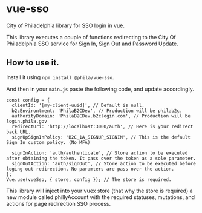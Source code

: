 # vue-sso
City of Philadelphia library for SSO login in vue.

This library executes a couple of functions redirecting to the City Of Philadelphia SSO service for Sign In, Sign Out and Password Update.

## How to use it.
Install it using `npm install @phila/vue-sso`.

And then in your `main.js` paste the following code, and update accordingly.

```
const config = {
  clientId: '[my-client-uuid]', // Default is null. 
  b2cEnvirontment: 'PhilaB2CDev', // Production will be philab2c.
  authorityDomain: 'PhilaB2CDev.b2clogin.com', // Production will be login.phila.gov
  redirectUri: 'http://localhost:3000/auth', // Here is your redirect back URL.
  signUpSignInPolicy: 'B2C_1A_SIGNUP_SIGNIN', // This is the default Sign In custom policy. (No MFA)

  signInAction: 'auth/authenticate', // Store action to be executed after obtaining the token. It pass over the token as a sole parameter.
  signOutAction: 'auth/signOut', // Store action to be executed before loging out redirection. No paramters are pass over the action.
};
Vue.use(vueSso, { store, config }); // The store is required.
```


This library will inject into your vuex store (that why the store is required) a new module called phillyAccount with the required statuses, mutations, and actions for page redirection SSO process.
